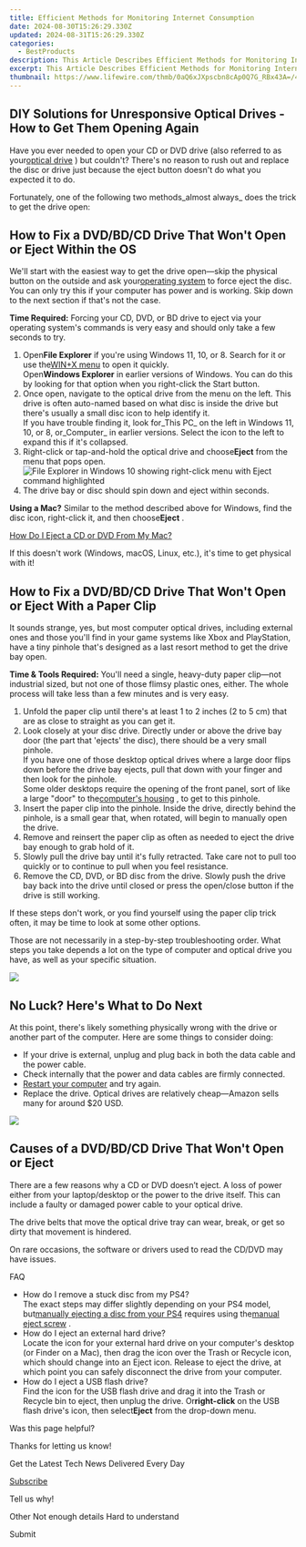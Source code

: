 ```yaml
---
title: Efficient Methods for Monitoring Internet Consumption
date: 2024-08-30T15:26:29.330Z
updated: 2024-08-31T15:26:29.330Z
categories:
  - BestProducts
description: This Article Describes Efficient Methods for Monitoring Internet Consumption
excerpt: This Article Describes Efficient Methods for Monitoring Internet Consumption
thumbnail: https://www.lifewire.com/thmb/0aQ6xJXpscbn8cAp0Q7G_RBx43A=/400x300/filters:no_upscale():max_bytes(150000):strip_icc():format(webp)/how-to-check-your-data-usage-4589301-1-5c8c66e546e0fb000187a2bd.jpg
---
```


## DIY Solutions for Unresponsive Optical Drives - How to Get Them Opening Again
 Have you ever needed to open your CD or DVD drive (also referred to as your[optical drive](https://www.lifewire.com/what-is-an-optical-disc-drive-2618157) ) but couldn't? There's no reason to rush out and replace the disc or drive just because the eject button doesn't do what you expected it to do.

 Fortunately, one of the following two methods_almost always_ does the trick to get the drive open:

## How to Fix a DVD/BD/CD Drive That Won't Open or Eject Within the OS

 We'll start with the easiest way to get the drive open—skip the physical button on the outside and ask your[operating system](https://www.lifewire.com/operating-systems-2625912) to force eject the disc. You can only try this if your computer has power and is working. Skip down to the next section if that's not the case.

**Time Required:** Forcing your CD, DVD, or BD drive to eject via your operating system's commands is very easy and should only take a few seconds to try.

1. Open**File Explorer** if you're using Windows 11, 10, or 8\. Search for it or use the[WIN+X menu](https://www.lifewire.com/what-is-the-power-user-menu-2625968) to open it quickly.  
 Open**Windows Explorer** in earlier versions of Windows. You can do this by looking for that option when you right-click the Start button.
2. Once open, navigate to the optical drive from the menu on the left. This drive is often auto-named based on what disc is inside the drive but there's usually a small disc icon to help identify it.  
 If you have trouble finding it, look for_This PC_ on the left in Windows 11, 10, or 8, or_Computer_ in earlier versions. Select the icon to the left to expand this if it's collapsed.
3. Right-click or tap-and-hold the optical drive and choose**Eject** from the menu that pops open.  
![File Explorer in Windows 10 showing right-click menu with Eject command highlighted](https://www.lifewire.com/thmb/JdH15OVtIjSJeEPIvh9TCVtlnYc=/1500x0/filters:no_upscale():max_bytes(150000):strip_icc():format(webp)/001_fix-dvd-bd-cd-drive-that-wont-open-or-eject-2626113-5bf8523e46e0fb0083220b80.jpg)
4. The drive bay or disc should spin down and eject within seconds.

**Using a Mac?** Similar to the method described above for Windows, find the disc icon, right-click it, and then choose**Eject** .

[How Do I Eject a CD or DVD From My Mac?](https://www.lifewire.com/how-do-i-eject-cd-from-mac-2260195)

 If this doesn't work (Windows, macOS, Linux, etc.), it's time to get physical with it!

## How to Fix a DVD/BD/CD Drive That Won't Open or Eject With a Paper Clip

 It sounds strange, yes, but most computer optical drives, including external ones and those you'll find in your game systems like Xbox and PlayStation, have a tiny pinhole that's designed as a last resort method to get the drive bay open.

**Time & Tools Required:** You'll need a single, heavy-duty paper clip—not industrial sized, but not one of those flimsy plastic ones, either. The whole process will take less than a few minutes and is very easy.

1. Unfold the paper clip until there's at least 1 to 2 inches (2 to 5 cm) that are as close to straight as you can get it.
2. Look closely at your disc drive. Directly under or above the drive bay door (the part that 'ejects' the disc), there should be a very small pinhole.  
 If you have one of those desktop optical drives where a large door flips down before the drive bay ejects, pull that down with your finger and then look for the pinhole.  
 Some older desktops require the opening of the front panel, sort of like a large "door" to the[computer's housing](https://www.lifewire.com/what-is-a-computer-case-2618149) , to get to this pinhole.
3. Insert the paper clip into the pinhole. Inside the drive, directly behind the pinhole, is a small gear that, when rotated, will begin to manually open the drive.
4. Remove and reinsert the paper clip as often as needed to eject the drive bay enough to grab hold of it.
5. Slowly pull the drive bay until it's fully retracted. Take care not to pull too quickly or to continue to pull when you feel resistance.
6. Remove the CD, DVD, or BD disc from the drive. Slowly push the drive bay back into the drive until closed or press the open/close button if the drive is still working.

 If these steps don't work, or you find yourself using the paper clip trick often, it may be time to look at some other options.

 Those are not necessarily in a step-by-step troubleshooting order. What steps you take depends a lot on the type of computer and optical drive you have, as well as your specific situation.

<!-- affiliate ads begin -->
<a href="https://store.massmailsoftware.com/order/checkout.php?PRODS=1095219&QTY=1&AFFILIATE=108875&CART=1"><img src="https://secure.avangate.com/images/merchant/dc87c13749315c7217cdc4ac692e704c/banera_for_partners-20_%281%29.jpg" border="0"></a>
<!-- affiliate ads end -->
## No Luck? Here's What to Do Next

 At this point, there's likely something physically wrong with the drive or another part of the computer. Here are some things to consider doing:

* If your drive is external, unplug and plug back in both the data cable and the power cable.
* Check internally that the power and data cables are firmly connected.
* [Restart your computer](https://www.lifewire.com/how-to-reboot-a-computer-2624568) and try again.
* Replace the drive. Optical drives are relatively cheap—Amazon sells many for around $20 USD.

<!-- affiliate ads begin -->
<a href="https://store.bitdefender.com/affiliate.php?ACCOUNT=BITLATIN&AFFILIATE=108875&PATH=http%3A%2F%2Fwww.bitdefender.com%2Fbusiness%3FAFFILIATE%3D108875%26RESOURCE%3D30%2525%2BOff%2Ball%2BGravityZone%2BProducts"><img src="https://www.bitdefender.com/content/dam/bitdefender/business/campaign/1200X628.png" border="0"></a>
<!-- affiliate ads end -->
## Causes of a DVD/BD/CD Drive That Won't Open or Eject

 There are a few reasons why a CD or DVD doesn’t eject. A loss of power either from your laptop/desktop or the power to the drive itself. This can include a faulty or damaged power cable to your optical drive.

 The drive belts that move the optical drive tray can wear, break, or get so dirty that movement is hindered.

 On rare occasions, the software or drivers used to read the CD/DVD may have issues.

 FAQ

* How do I remove a stuck disc from my PS4?  
 The exact steps may differ slightly depending on your PS4 model, but[manually ejecting a disc from your PS4](https://www.lifewire.com/fix-ps4-that-wont-take-read-or-eject-a-disc-5076329) requires using the[manual eject screw](https://www.playstation.com/en-us/support/hardware/ps4-eject-stuck-disc/) .
* How do I eject an external hard drive?  
 Locate the icon for your external hard drive on your computer's desktop (or Finder on a Mac), then drag the icon over the Trash or Recycle icon, which should change into an Eject icon. Release to eject the drive, at which point you can safely disconnect the drive from your computer.
* How do I eject a USB flash drive?  
 Find the icon for the USB flash drive and drag it into the Trash or Recycle bin to eject, then unplug the drive. Or**right-click** on the USB flash drive's icon, then select**Eject** from the drop-down menu.

Was this page helpful?

Thanks for letting us know!

 Get the Latest Tech News Delivered Every Day

[Subscribe](https://www.lifewire.com/#)

Tell us why!

 Other  Not enough details  Hard to understand

 Submit

<ins class="adsbygoogle"
     style="display:block"
     data-ad-format="autorelaxed"
     data-ad-client="ca-pub-7571918770474297"
     data-ad-slot="1223367746"></ins>



<ins class="adsbygoogle"
     style="display:block"
     data-ad-client="ca-pub-7571918770474297"
     data-ad-slot="8358498916"
     data-ad-format="auto"
     data-full-width-responsive="true"></ins>


